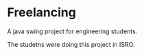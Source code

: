 # Freelancing

A java swing project for engineering students. 

The studetns were doing this project in ISRO.